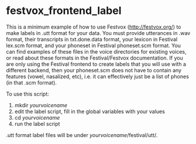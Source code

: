 # festvox_frontend_label

This is a minimum example of how to use Festvox (http://festvox.org/) to make labels in .utt format for your data.
You must provide utterances in .wav format, their transcripts in txt.done.data format, your lexicon in Festival lex.scm format, and your phoneset in Festival phoneset.scm format.  You can find examples of these files in the voice directories for existing voices, or read about these formats in the Festival/Festvox documentation.  If you are only using the Festival frontend to create labels that you will use with a different backend, then your phoneset.scm does not have to contain any features (vowel, nasalized, etc), i.e. it can effectively just be a list of phones (in that .scm format).

To use this script: <br>
1) mkdir <i>yourvoicename</i> <br>
2) edit the label script, fill in the global variables with your values <br>
3) cd <i>yourvoicename</i> <br>
4) run the label script <br>

.utt format label files will be under <i>yourvoicename</i>/festival/utt/. 
